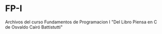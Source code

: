 # FP-I
Archivos del curso Fundamentos de Programacion I "Del Libro Piensa en C de Osvaldo Cairó Battistutti"
